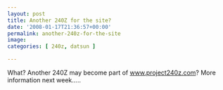```yaml
---
layout: post
title: Another 240Z for the site?
date: '2008-01-17T21:36:57+00:00'
permalink: another-240z-for-the-site
image: 
categories: [ 240z, datsun ]

---
```

What? Another 240Z may become part of www.project240z.com? More information next week.....





